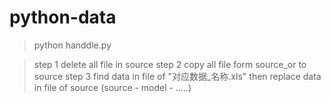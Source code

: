 # python-data
> python handdle.py

> step 1 delete all file in source 
> step 2 copy all file form source_or to source
> step 3 find data in file of "对应数据_名称.xls"  then  replace data in file of source (source - model - .....) 

